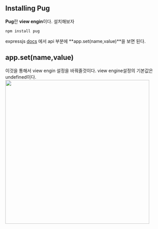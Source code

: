 ## Installing Pug

**Pug**란 **view engin**이다. 설치해보자
```
npm install pug
```
expressjs [docs](https://expressjs.com/en/5x/api.html#app.set) 에서 api 부분에 **app.set(name,value)**을 보면 된다.   

## app.set(name,value)
이것을 통해서 view engin 설정을 바꿔줄것이다. view engine설정의 기본값은 undefined이다.   
<img src="../images/pug.png" width="450px" hieght="300px">
